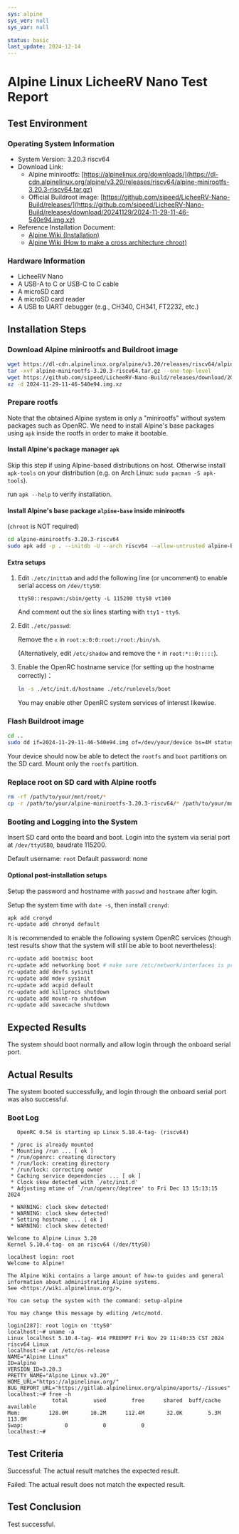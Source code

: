 ```yaml
---
sys: alpine
sys_ver: null
sys_var: null

status: basic
last_update: 2024-12-14
---
```


# Alpine Linux LicheeRV Nano Test Report

## Test Environment

### Operating System Information

- System Version: 3.20.3 riscv64
- Download Link: 
  - Alpine minirootfs: [https://alpinelinux.org/downloads/](https://dl-cdn.alpinelinux.org/alpine/v3.20/releases/riscv64/alpine-minirootfs-3.20.3-riscv64.tar.gz)
  - Official Buildroot image: [https://github.com/sipeed/LicheeRV-Nano-Build/releases/](https://github.com/sipeed/LicheeRV-Nano-Build/releases/download/20241129/2024-11-29-11-46-540e94.img.xz)
- Reference Installation Document: 
  - [Alpine Wiki (Installation)](https://wiki.alpinelinux.org/wiki/Installation)
  - [Alpine Wiki (How to make a cross architecture chroot)](https://wiki.alpinelinux.org/wiki/How_to_make_a_cross_architecture_chroot)

### Hardware Information

- LicheeRV Nano
- A USB-A to C or USB-C to C cable
- A microSD card
- A microSD card reader
- A USB to UART debugger (e.g., CH340, CH341, FT2232, etc.)

## Installation Steps

### Download Alpine minirootfs and Buildroot image

```bash
wget https://dl-cdn.alpinelinux.org/alpine/v3.20/releases/riscv64/alpine-minirootfs-3.20.3-riscv64.tar.gz
tar -xvf alpine-minirootfs-3.20.3-riscv64.tar.gz --one-top-level
wget https://github.com/sipeed/LicheeRV-Nano-Build/releases/download/20241129/2024-11-29-11-46-540e94.img.xz
xz -d 2024-11-29-11-46-540e94.img.xz
```

### Prepare rootfs
Note that the obtained Alpine system is only a "minirootfs" without system packages such as OpenRC. We need to install Alpine's base packages using `apk` inside the rootfs in order to make it bootable.

#### Install Alpine's package manager `apk`
Skip this step if using Alpine-based distributions on host. Otherwise install `apk-tools` on your distribution (e.g. on Arch Linux: `sudo pacman -S apk-tools`).

run `apk --help` to verify installation.

#### Install Alpine's base package `alpine-base` inside minirootfs

(`chroot` is NOT required)

```bash
cd alpine-minirootfs-3.20.3-riscv64
sudo apk add -p . --initdb -U --arch riscv64 --allow-untrusted alpine-base
```

#### Extra setups

1. Edit `./etc/inittab` and add the following line (or uncomment) to enable serial access on `/dev/ttyS0`:
    ```
    ttyS0::respawn:/sbin/getty -L 115200 ttyS0 vt100
    ```
    And comment out the six lines starting with `tty1` - `tty6`.

2. Edit `./etc/passwd`:

    Remove the `x` in `root:x:0:0:root:/root:/bin/sh`.

    (Alternatively, edit `/etc/shadow` and remove the `*` in `root:*::0:::::`). 

3. Enable the OpenRC hostname service (for setting up the hostname correctly)：
   
   ```bash
   ln -s ./etc/init.d/hostname ./etc/runlevels/boot
   ```
   You may enable other OpenRC system services of interest likewise.

### Flash Buildroot image

```bash
cd ..
sudo dd if=2024-11-29-11-46-540e94.img of=/dev/your/device bs=4M status=progress
```

Your device should now be able to detect the `rootfs` and `boot` partitions on the SD card. Mount only the `rootfs` partition.

### Replace root on SD card with Alpine rootfs
```bash
rm -rf /path/to/your/mnt/root/*
cp -r /path/to/your/alpine-minirootfs-3.20.3-riscv64/* /path/to/your/mnt/root/
```

### Booting and Logging into the System

Insert SD card onto the board and boot.
Login into the system via serial port at `/dev/ttyUSB0`, baudrate 115200.

Default username: `root`
Default password: none

#### Optional post-installation setups
Setup the password and hostname with `passwd` and `hostname` after login. 

Setup the system time with `date -s`, then install `cronyd`:
```bash
apk add cronyd
rc-update add chronyd default
```

It is recommended to enable the following system OpenRC services (though test results show that the system will still be able to boot nevertheless):

```bash
rc-update add bootmisc boot
rc-update add networking boot # make sure /etc/network/interfaces is present
rc-update add devfs sysinit
rc-update add mdev sysinit
rc-update add acpid default
rc-update add killprocs shutdown
rc-update add mount-ro shutdown
rc-update add savecache shutdown
```

## Expected Results

The system should boot normally and allow login through the onboard serial port.

## Actual Results

The system booted successfully, and login through the onboard serial port was also successful.

### Boot Log

```log
   OpenRC 0.54 is starting up Linux 5.10.4-tag- (riscv64)

 * /proc is already mounted
 * Mounting /run ... [ ok ]
 * /run/openrc: creating directory
 * /run/lock: creating directory
 * /run/lock: correcting owner
 * Caching service dependencies ... [ ok ]
 * Clock skew detected with `/etc/init.d'
 * Adjusting mtime of `/run/openrc/deptree' to Fri Dec 13 15:13:15 2024

 * WARNING: clock skew detected!
 * WARNING: clock skew detected!
 * Setting hostname ... [ ok ]
 * WARNING: clock skew detected!

Welcome to Alpine Linux 3.20
Kernel 5.10.4-tag- on an riscv64 (/dev/ttyS0)

localhost login: root
Welcome to Alpine!

The Alpine Wiki contains a large amount of how-to guides and general
information about administrating Alpine systems.
See <https://wiki.alpinelinux.org/>.

You can setup the system with the command: setup-alpine

You may change this message by editing /etc/motd.

login[287]: root login on 'ttyS0'
localhost:~# uname -a
Linux localhost 5.10.4-tag- #14 PREEMPT Fri Nov 29 11:40:35 CST 2024 riscv64 Linux
localhost:~# cat /etc/os-release
NAME="Alpine Linux"
ID=alpine
VERSION_ID=3.20.3
PRETTY_NAME="Alpine Linux v3.20"
HOME_URL="https://alpinelinux.org/"
BUG_REPORT_URL="https://gitlab.alpinelinux.org/alpine/aports/-/issues"
localhost:~# free -h
              total        used        free      shared  buff/cache   available
Mem:         128.0M       10.2M      112.4M       32.0K        5.3M      113.0M
Swap:             0           0           0
localhost:~#

```

## Test Criteria

Successful: The actual result matches the expected result.

Failed: The actual result does not match the expected result.

## Test Conclusion

Test successful.
